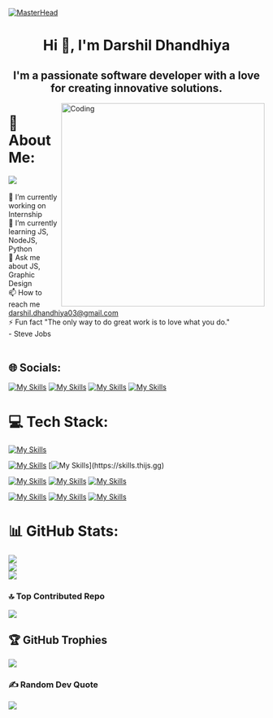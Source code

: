 [![MasterHead](https://developers.giphy.com/branch/master/static/api-512d36c09662682717108a38bbb5c57d.gif)]()
<h1 align="center">Hi 👋, I'm Darshil Dhandhiya</h1>
<h2 align="center">I'm a passionate software developer with a love for creating innovative solutions.</h2>
<img align="right" alt="Coding" width="400" src="https://cdn.dribbble.com/users/1162077/screenshots/3848914/programmer.gif">

# 💫 About Me:
[![](https://visitcount.itsvg.in/api?id=DarshilDhandhiya&icon=0&color=0)]()<br><br>
🔭 I’m currently working on Internship<br>🌱 I’m currently learning JS, NodeJS, Python<br>💬 Ask me about JS, Graphic Design<br>📫 How to reach me darshil.dhandhiya03@gmail.com<br>⚡ Fun fact "The only way to do great work is to love what you do." <br>  - Steve Jobs <br><br>

## 🌐 Socials:
[![My Skills](https://skills.thijs.gg/icons?i=linkedin)](https://www.linkedin.com/in/darshildhandhiya/)
[![My Skills](https://skills.thijs.gg/icons?i=twitter)](https://twitter.com/Darshil03)
[![My Skills](https://skills.thijs.gg/icons?i=github)](https://github.com/DarshilDhandhiya)
[![My Skills](https://skills.thijs.gg/icons?i=devto)](https://dev.to/darshildhandhiya)

# 💻 Tech Stack:

[![My Skills](https://skills.thijs.gg/icons?i=c,cpp,java,python)](https://skills.thijs.gg)

[![My Skills](https://skills.thijs.gg/icons?i=html,css,js,tailwindcss,bootstrap)](https://skills.thijs.gg)
[![My Skills](https://skills.thijs.gg/icons?i=react,nodejs,express,mongodb,)](https://skills.thijs.gg)

[![My Skills](https://skills.thijs.gg/icons?i=php,mysql)](https://skills.thijs.gg)
[![My Skills](https://skills.thijs.gg/icons?i=firebase,postman)](https://skills.thijs.gg)
[![My Skills](https://skills.thijs.gg/icons?i=vite,vercel,netlify)](https://skills.thijs.gg)

[![My Skills](https://skills.thijs.gg/icons?i=aws,gcp)](https://skills.thijs.gg)
[![My Skills](https://skills.thijs.gg/icons?i=photoshop,figma)](https://skills.thijs.gg)
[![My Skills](https://skills.thijs.gg/icons?i=git,github)](https://skills.thijs.gg)


# 📊 GitHub Stats:
![](https://github-readme-stats.vercel.app/api?username=DarshilDhandhiya&theme=bear&hide_border=false&include_all_commits=true&count_private=true)<br/>
![](https://github-readme-streak-stats.herokuapp.com/?user=DarshilDhandhiya&theme=bear&hide_border=false)<br/>
![](https://github-readme-stats.vercel.app/api/top-langs/?username=DarshilDhandhiya&theme=bear&hide_border=false&include_all_commits=true&count_private=true&layout=compact)

### 🔝 Top Contributed Repo
![](https://github-contributor-stats.vercel.app/api?username=DarshilDhandhiya&limit=5&theme=radical&combine_all_yearly_contributions=true)

## 🏆 GitHub Trophies
![](https://github-profile-trophy.vercel.app/?username=DarshilDhandhiya&theme=radical&no-frame=false&no-bg=false&margin-w=4)

### ✍️ Random Dev Quote
![](https://quotes-github-readme.vercel.app/api?type=horizontal&theme=radical)
